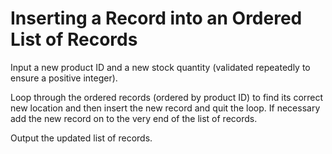 # Inserting a Record into an Ordered List of Records

Input a new product ID and a new stock quantity (validated repeatedly to ensure a positive integer).

Loop through the ordered records (ordered by product ID) to find its correct new location and then insert the new record and quit the loop. If necessary add the new record on to the very end of the list of records.

Output the updated list of records.





